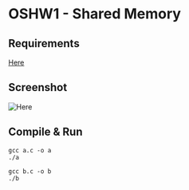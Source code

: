 # OSHW1 - Shared Memory

## Requirements

[Here](http://i.imgur.com/wgpF7N9.jpg)

## Screenshot

![Here](http://i.imgur.com/EFCIFZ1.png)

## Compile & Run

```
gcc a.c -o a
./a
```

```
gcc b.c -o b
./b
```